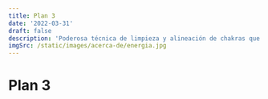 ```yaml
---
title: Plan 3
date: '2022-03-31'
draft: false
description: 'Poderosa técnica de limpieza y alineación de chakras que ayuda a restablecer el equilibrio interno - €90/90 min.'
imgSrc: /static/images/acerca-de/energia.jpg
---
```


# Plan 3
